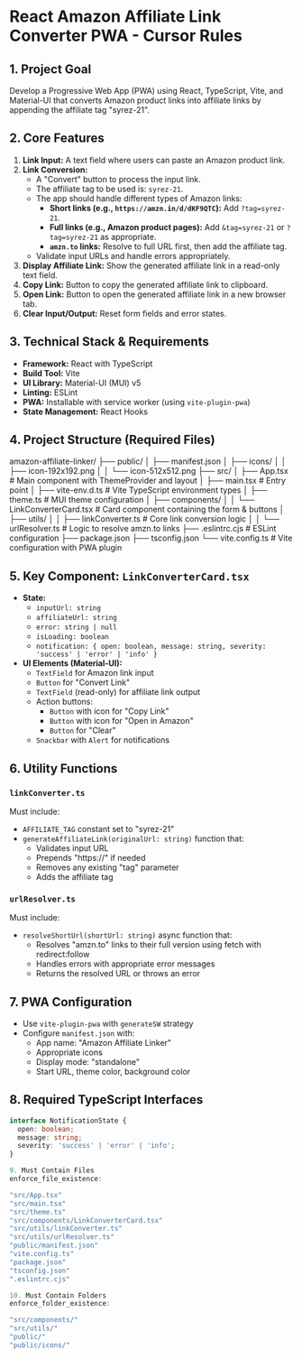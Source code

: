 # React Amazon Affiliate Link Converter PWA - Cursor Rules

## 1. Project Goal
Develop a Progressive Web App (PWA) using React, TypeScript, Vite, and Material-UI that converts Amazon product links into affiliate links by appending the affiliate tag "syrez-21".

## 2. Core Features
1. **Link Input:** A text field where users can paste an Amazon product link.
2. **Link Conversion:**
   * A "Convert" button to process the input link.
   * The affiliate tag to be used is: `syrez-21`.
   * The app should handle different types of Amazon links:
       * **Short links (e.g., `https://amzn.in/d/dKF9QTC`):** Add `?tag=syrez-21`.
       * **Full links (e.g., Amazon product pages):** Add `&tag=syrez-21` or `?tag=syrez-21` as appropriate.
       * **`amzn.to` links:** Resolve to full URL first, then add the affiliate tag.
   * Validate input URLs and handle errors appropriately.
3. **Display Affiliate Link:** Show the generated affiliate link in a read-only text field.
4. **Copy Link:** Button to copy the generated affiliate link to clipboard.
5. **Open Link:** Button to open the generated affiliate link in a new browser tab.
6. **Clear Input/Output:** Reset form fields and error states.

## 3. Technical Stack & Requirements
* **Framework:** React with TypeScript
* **Build Tool:** Vite
* **UI Library:** Material-UI (MUI) v5
* **Linting:** ESLint
* **PWA:** Installable with service worker (using `vite-plugin-pwa`)
* **State Management:** React Hooks

## 4. Project Structure (Required Files)

amazon-affiliate-linker/
├── public/
│   ├── manifest.json
│   ├── icons/
│   │   ├── icon-192x192.png
│   │   └── icon-512x512.png
├── src/
│   ├── App.tsx                     # Main component with ThemeProvider and layout
│   ├── main.tsx                    # Entry point
│   ├── vite-env.d.ts               # Vite TypeScript environment types
│   ├── theme.ts                    # MUI theme configuration
│   ├── components/
│   │   └── LinkConverterCard.tsx   # Card component containing the form & buttons
│   ├── utils/
│   │   ├── linkConverter.ts        # Core link conversion logic
│   │   └── urlResolver.ts          # Logic to resolve amzn.to links
├── .eslintrc.cjs                   # ESLint configuration
├── package.json
├── tsconfig.json
└── vite.config.ts                  # Vite configuration with PWA plugin

## 5. Key Component: `LinkConverterCard.tsx`
* **State:**
    * `inputUrl: string`
    * `affiliateUrl: string`
    * `error: string | null`
    * `isLoading: boolean`
    * `notification: { open: boolean, message: string, severity: 'success' | 'error' | 'info' }`
* **UI Elements (Material-UI):**
    * `TextField` for Amazon link input
    * `Button` for "Convert Link"
    * `TextField` (read-only) for affiliate link output
    * Action buttons:
        * `Button` with icon for "Copy Link"
        * `Button` with icon for "Open in Amazon"
        * `Button` for "Clear"
    * `Snackbar` with `Alert` for notifications

## 6. Utility Functions

### `linkConverter.ts`
Must include:
* `AFFILIATE_TAG` constant set to "syrez-21"
* `generateAffiliateLink(originalUrl: string)` function that:
    * Validates input URL
    * Prepends "https://" if needed
    * Removes any existing "tag" parameter
    * Adds the affiliate tag

### `urlResolver.ts`
Must include:
* `resolveShortUrl(shortUrl: string)` async function that:
    * Resolves "amzn.to" links to their full version using fetch with redirect:follow
    * Handles errors with appropriate error messages
    * Returns the resolved URL or throws an error

## 7. PWA Configuration
* Use `vite-plugin-pwa` with `generateSW` strategy
* Configure `manifest.json` with:
    * App name: "Amazon Affiliate Linker"
    * Appropriate icons
    * Display mode: "standalone"
    * Start URL, theme color, background color

## 8. Required TypeScript Interfaces
```typescript
interface NotificationState {
  open: boolean;
  message: string;
  severity: 'success' | 'error' | 'info';
}

9. Must Contain Files
enforce_file_existence:

"src/App.tsx"
"src/main.tsx"
"src/theme.ts"
"src/components/LinkConverterCard.tsx"
"src/utils/linkConverter.ts"
"src/utils/urlResolver.ts"
"public/manifest.json"
"vite.config.ts"
"package.json"
"tsconfig.json"
".eslintrc.cjs"

10. Must Contain Folders
enforce_folder_existence:

"src/components/"
"src/utils/"
"public/"
"public/icons/"